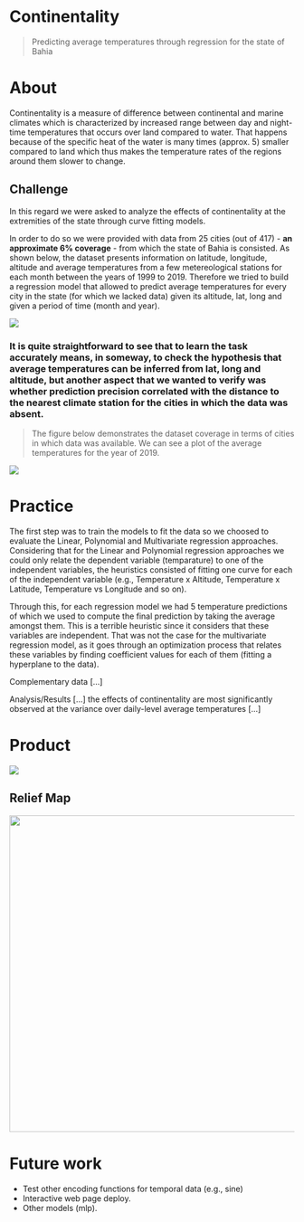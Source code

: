 # Continentality
> Predicting average temperatures through regression for the state of Bahia

# About
Continentality is a measure of difference between continental and marine climates which is characterized by increased range between day and night-time temperatures that occurs over land compared to water. That happens because of the specific heat of the water is many times (approx. 5) smaller compared to land which thus makes the temperature rates of the regions around them slower to change.

## Challenge
In this regard we were asked to analyze the effects of continentality at the extremities of the state through curve fitting models.

In order to do so we were provided with data from 25 cities (out of 417) - **an approximate 6% coverage** - from which the state of Bahia is consisted. As shown below, the dataset presents information on latitude, longitude, altitude and average temperatures from a few metereological stations for each month between the years of 1999 to 2019. Therefore we tried to build a regression model that allowed to predict average temperatures for every city in the state (for which we lacked data) given its altitude, lat, long and given a period of time (month and year). 

<p align="">
  <img src="https://i.imgur.com/I0p6V4c.png">
</p>

###  It is quite straightforward to see that to learn the task accurately means, in someway, to check the hypothesis that average temperatures can be inferred from lat, long and altitude, but another aspect that we wanted to verify was whether prediction precision correlated with the distance to the nearest climate station for the cities in which the data was absent. 

> The figure below demonstrates the dataset coverage in terms of cities in which data was available. We can see a plot of the average temperatures for the year of 2019.
<p align="">
  <img src="https://i.imgur.com/V1iEYtB.png">
</p>

# Practice
The first step was to train the models to fit the data so we choosed to evaluate the Linear, Polynomial and Multivariate regression approaches. Considering that for the Linear and Polynomial regression approaches we could only relate the dependent variable (temparature) to one of the independent variables, the heuristics consisted of fitting one curve for each of the independent variable (e.g., Temperature x Altitude, Temperature x Latitude, Temperature vs Longitude and so on). 

Through this, for each regression model we had 5 temperature predictions of which we used to compute the final prediction by taking the average amongst them. This is a terrible heuristic since it considers that these variables are independent. That was not the case for the multivariate regression model, as it goes through an optimization process that relates these variables by finding coefficient values for each of them (fitting a hyperplane to the data).  

Complementary data
[...]

Analysis/Results
[...] the effects of continentality are most significantly observed at the variance over daily-level average temperatures [...]
# Product

<p align="">
  <img src="https://i.imgur.com/y1KuW9c.png">
</p>

## Relief Map
<p align="Center">
  <img src="https://github.com/FalsoMoralista/Continentality/blob/main/Plots/mapa-relevo-bahia.jpg?raw=true" height="560px">
</p>

# Future work
- Test other encoding functions for temporal data (e.g., sine)
- Interactive web page deploy.
- Other models (mlp). 
